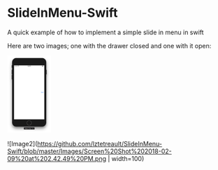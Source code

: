 # SlideInMenu-Swift
A quick example of how to implement a simple slide in menu in swift

Here are two images; one with the drawer closed and one with it open:

<img src="https://github.com/lztetreault/SlideInMenu-Swift/blob/master/Images/Screen%20Shot%202018-02-09%20at%202.42.41%20PM.png" width=100>


![Image2](https://github.com/lztetreault/SlideInMenu-Swift/blob/master/Images/Screen%20Shot%202018-02-09%20at%202.42.49%20PM.png | width=100)

